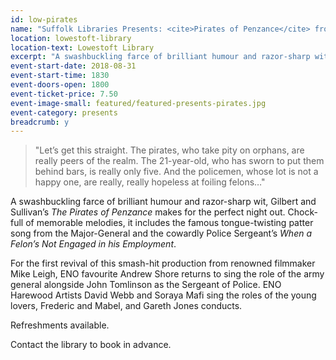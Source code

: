 ```yaml
---
id: low-pirates
name: "Suffolk Libraries Presents: <cite>Pirates of Penzance</cite> from the English National Opera"
location: lowestoft-library
location-text: Lowestoft Library
excerpt: "A swashbuckling farce of brilliant humour and razor-sharp wit, Gilbert and Sullivan’s The Pirates of Penzance makes for the perfect night out."
event-start-date: 2018-08-31
event-start-time: 1830
event-doors-open: 1800
event-ticket-price: 7.50
event-image-small: featured/featured-presents-pirates.jpg
event-category: presents
breadcrumb: y
---
```


> "Let’s get this straight. The pirates, who take pity on orphans, are really peers of the realm. The 21-year-old, who has sworn to put them behind bars, is really only five. And the policemen, whose lot is not a happy one, are really, really hopeless at foiling felons…"

A swashbuckling farce of brilliant humour and razor-sharp wit, Gilbert and Sullivan’s <cite>The Pirates of Penzance</cite> makes for the perfect night out. Chock-full of memorable melodies, it includes the famous tongue-twisting patter song from the Major-General and the cowardly Police Sergeant’s <cite>When a Felon’s Not Engaged in his Employment</cite>.

For the first revival of this smash-hit production from renowned filmmaker Mike Leigh, ENO favourite Andrew Shore returns to sing the role of the army general alongside John Tomlinson as the Sergeant of Police. ENO Harewood Artists David Webb and Soraya Mafi sing the roles of the young lovers, Frederic and Mabel, and Gareth Jones conducts.

Refreshments available.

Contact the library to book in advance.
